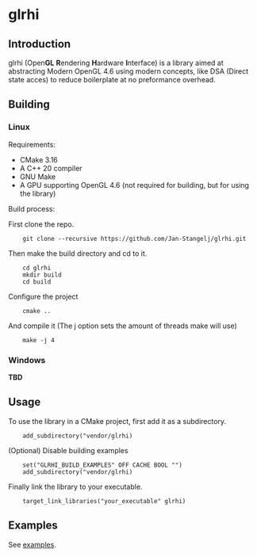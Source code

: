 # glrhi

## Introduction
glrhi (Open**GL** **R**endering **H**ardware **I**nterface) is a library aimed
at abstracting Modern OpenGL 4.6 using modern concepts, like DSA (Direct state acces) to reduce boilerplate at no preformance overhead.

## Building

### Linux
Requirements:
- CMake 3.16
- A C++ 20 compiler
- GNU Make
- A GPU supporting OpenGL 4.6 (not required for building, but for using the library)

Build process:

First clone the repo.

        git clone --recursive https://github.com/Jan-Stangelj/glrhi.git

Then make the build directory and cd to it.

        cd glrhi
        mkdir build
        cd build

Configure the project

        cmake ..

And compile it (The j option sets the amount of threads make will use)

        make -j 4

### Windows
**TBD**

## Usage
To use the library in a CMake project, first add it as a subdirectory.

        add_subdirectory("vendor/glrhi)

(Optional) Disable building examples

        set("GLRHI_BUILD_EXAMPLES" OFF CACHE BOOL "")
        add_subdirectory("vendor/glrhi)

Finally link the library to your executable.

        target_link_libraries("your_executable" glrhi)

## Examples
See [examples](EXAMPLES.md).